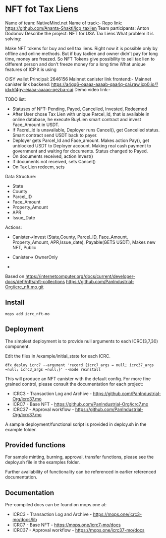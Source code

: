 # NFT fot Tax Liens
Name of team: NativeMind.net
Name of track:-
Repo link: https://github.com/Ananta-Shakti/icp_taxlien
Team participants: Anton Dodonov
Describe the project: NFT for USA Tax Liens
What problem it is solving:

Make NFT tokens for buy and sell tax liens.
Right now it is possible only by offline and online methods. But if buy taxlien and owner didn't pay for long time, money are freezed. So NFT Tokens give possibility to sell tax lien to different person and don't freeze money for a long time
What unique features of ICP it is using

OISY wallet Principal: 2646156
Mainnet canister link frontend:-
Mainnet canister link backend: https://a4gq6-oaaaa-aaaab-qaa4q-cai.raw.icp0.io/?id=hf4gy-eiaaa-aaaao-qezba-cai
Demo video link:-

TODO list:
* Statuses of NFT: Pending, Payed, Cancelled, Invested, Redeemed
* After User chose Tax Lien with unique Parcel_Id, that is available in online database, he execute BuyLien smart contract and invest Face_Amount in USDT.
* If Pacrel_Id is unavailable, Deployer runs Cancel(), get Cancelled status. Smart contract send USDT back to payer.
* Deployer gets Parcel_Id and Face_amount. Makes action Pay(), get unblocked USDT to Deployer account.  Making real cash payment to government and waiting for documents. Status changed to Payed.
* On documents received, action Invest()
* If documents not received, sets Cancel()
* On Tax Lien redeem, sets

Data Structure:
* State
* County
* Parcel_ID
* Face_Amount
* Property_Amount
* APR
* Issue_Date

Actions:
* Canister->Invest (State,County, Parcel_ID, Face_Amount, Property_Amount, APR,Issue_date), Payable(GETS USDT), Makes new NFT, Public
* Canister-> OwnerOnly



* 

Based on https://internetcomputer.org/docs/current/developer-docs/defi/nfts/nft-collections https://github.com/PanIndustrial-Org/icrc_nft.mo.git

## Install
```
mops add icrc_nft-mo
```

## Deployment

The simplest deployment is to provide null arguments to each ICRC(3,7,30) component.

Edit the files in /example/initial_state for each ICRC.

```
dfx deploy icrc7 --argument 'record {icrc7_args = null; icrc37_args =null; icrc3_args =null;}' --mode reinstall
```

This will produce an NFT canister with the default config.  For more fine grained control, please consult the documentation for each project:

- ICRC3 - Transaction Log and Archive - https://github.com/PanIndustrial-Org/icrc37.mo
- ICRC7 - Base NFT - https://github.com/PanIndustrial-Org/icrc7.mo
- ICRC37 - Approval workflow - https://github.com/PanIndustrial-Org/icrc37.mo

A sample deployment/functional script is provided in deploy.sh in the example folder.

## Provided functions

For sample minting, burning, approval, transfer functions, please see the deploy.sh file in the examples folder.

Further availability of functionality can be referenced in earlier referenced documentation.

## Documentation

Pre-compiled docs can be found on mops.one at:

- ICRC3 - Transaction Log and Archive - https://mops.one/icrc3-mo/docs/lib
- ICRC7 - Base NFT - https://mops.one/icrc7-mo/docs
- ICRC37 - Approval workflow - https://mops.one/icrc37-mo/docs
